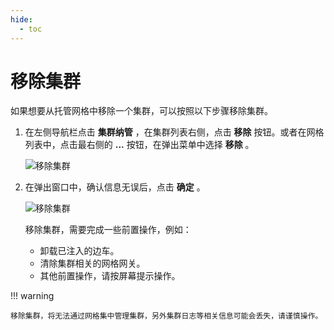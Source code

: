 ```yaml
---
hide:
  - toc
---
```


# 移除集群

如果想要从托管网格中移除一个集群，可以按照以下步骤移除集群。

1. 在左侧导航栏点击 __集群纳管__ ，在集群列表右侧，点击 __移除__ 按钮。或者在网格列表中，点击最右侧的 __...__ 按钮，在弹出菜单中选择 __移除__ 。

    ![移除集群](https://docs.daocloud.io/daocloud-docs-images/docs/mspider/images/remo-cluster01.png)

2. 在弹出窗口中，确认信息无误后，点击 __确定__ 。

    ![移除集群](https://docs.daocloud.io/daocloud-docs-images/docs/mspider/images/remo-cluster02.png)

    移除集群，需要完成一些前置操作，例如：

    - 卸载已注入的边车。
    - 清除集群相关的网格网关。
    - 其他前置操作，请按屏幕提示操作。

!!! warning

    移除集群，将无法通过网格集中管理集群，另外集群日志等相关信息可能会丢失，请谨慎操作。
